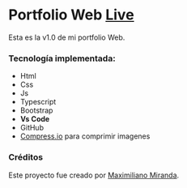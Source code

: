 # Portfolio Web [Live](https://maxi-rpc.github.io/my-portfolio/) 
 
Esta es la v1.0 de mi portfolio Web.

### Tecnología implementada:

* Html
* Css
* Js
* Typescript
* Bootstrap
* **Vs Code**
* GitHub
* [Compress.io](https://compressor.io/) para comprimir imagenes

### Créditos
Este proyecto fue creado por [Maximiliano Miranda](https://github.com/Maxi-rpc). 
